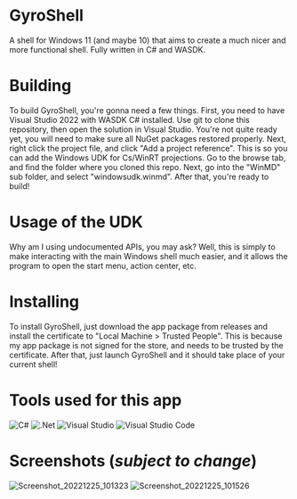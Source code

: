# GyroShell
A shell for Windows 11 (and maybe 10) that aims to create a much nicer and more functional shell. Fully written in C# and WASDK.

# Building
To build GyroShell, you're gonna need a few things. First, you need to have Visual Studio 2022 with WASDK C# installed. Use git to clone this repository, then open the solution in Visual Studio. You're not quite ready yet, you will need to make sure all NuGet packages restored properly. Next, right click the project file, and click "Add a project reference". This is so you can add the Windows UDK for Cs/WinRT projections. Go to the browse tab, and find the folder where you cloned this repo. Next, go into the "WinMD" sub folder, and select "windowsudk.winmd". After that, you're ready to build!

# Usage of the UDK
Why am I using undocumented APIs, you may ask? Well, this is simply to make interacting with the main Windows shell much easier, and it allows the program to open the start menu, action center, etc.

# Installing
To install GyroShell, just download the app package from releases and install the certificate to "Local Machine > Trusted People". This is because my app package is not signed for the store, and needs to be trusted by the certificate. After that, just launch GyroShell and it should take place of your current shell!

# Tools used for this app
![C#](https://img.shields.io/badge/c%23-%23239120.svg?style=for-the-badge&logo=c-sharp&logoColor=white) ![.Net](https://img.shields.io/badge/.NET-5C2D91?style=for-the-badge&logo=.net&logoColor=white) ![Visual Studio](https://img.shields.io/badge/Visual%20Studio-5C2D91.svg?style=for-the-badge&logo=visual-studio&logoColor=white) ![Visual Studio Code](https://img.shields.io/badge/Visual%20Studio%20Code-0078d7.svg?style=for-the-badge&logo=visual-studio-code&logoColor=white)

# Screenshots (***subject to change***)
![Screenshot_20221225_101323](https://user-images.githubusercontent.com/83825746/209495446-49c0e040-2537-4f92-b47b-924777dce877.png)
![Screenshot_20221225_101526](https://user-images.githubusercontent.com/83825746/209495456-f8b4243c-ebab-4640-862e-1b2f51f8d823.png)
